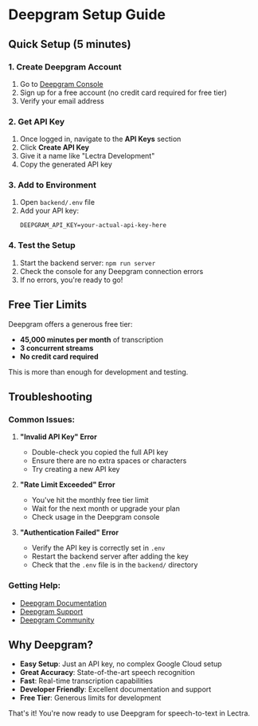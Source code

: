 # Deepgram Setup Guide

## Quick Setup (5 minutes)

### 1. Create Deepgram Account

1. Go to [Deepgram Console](https://console.deepgram.com/)
2. Sign up for a free account (no credit card required for free tier)
3. Verify your email address

### 2. Get API Key

1. Once logged in, navigate to the **API Keys** section
2. Click **Create API Key**
3. Give it a name like "Lectra Development"
4. Copy the generated API key

### 3. Add to Environment

1. Open `backend/.env` file
2. Add your API key:
   ```env
   DEEPGRAM_API_KEY=your-actual-api-key-here
   ```

### 4. Test the Setup

1. Start the backend server: `npm run server`
2. Check the console for any Deepgram connection errors
3. If no errors, you're ready to go!

## Free Tier Limits

Deepgram offers a generous free tier:

- **45,000 minutes per month** of transcription
- **3 concurrent streams**
- **No credit card required**

This is more than enough for development and testing.

## Troubleshooting

### Common Issues:

1. **"Invalid API Key" Error**

   - Double-check you copied the full API key
   - Ensure there are no extra spaces or characters
   - Try creating a new API key

2. **"Rate Limit Exceeded" Error**

   - You've hit the monthly free tier limit
   - Wait for the next month or upgrade your plan
   - Check usage in the Deepgram console

3. **"Authentication Failed" Error**
   - Verify the API key is correctly set in `.env`
   - Restart the backend server after adding the key
   - Check that the `.env` file is in the `backend/` directory

### Getting Help:

- [Deepgram Documentation](https://developers.deepgram.com/)
- [Deepgram Support](https://support.deepgram.com/)
- [Deepgram Community](https://github.com/deepgram-devs)

## Why Deepgram?

- **Easy Setup**: Just an API key, no complex Google Cloud setup
- **Great Accuracy**: State-of-the-art speech recognition
- **Fast**: Real-time transcription capabilities
- **Developer Friendly**: Excellent documentation and support
- **Free Tier**: Generous limits for development

That's it! You're now ready to use Deepgram for speech-to-text in Lectra.
